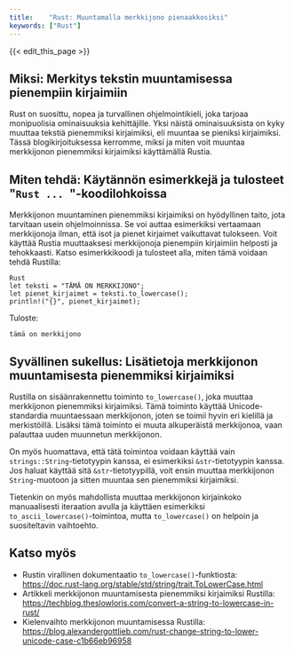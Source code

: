 ```yaml
---
title:    "Rust: Muuntamalla merkkijono pienaakkosiksi"
keywords: ["Rust"]
---
```


{{< edit_this_page >}}

## Miksi: Merkitys tekstin muuntamisessa pienempiin kirjaimiin

Rust on suosittu, nopea ja turvallinen ohjelmointikieli, joka tarjoaa monipuolisia ominaisuuksia kehittäjille. Yksi näistä ominaisuuksista on kyky muuttaa tekstiä pienemmiksi kirjaimiksi, eli muuntaa se pieniksi kirjaimiksi. Tässä blogikirjoituksessa kerromme, miksi ja miten voit muuntaa merkkijonon pienemmiksi kirjaimiksi käyttämällä Rustia.

## Miten tehdä: Käytännön esimerkkejä ja tulosteet "```Rust ... ```"-koodilohkoissa

Merkkijonon muuntaminen pienemmiksi kirjaimiksi on hyödyllinen taito, jota tarvitaan usein ohjelmoinnissa. Se voi auttaa esimerkiksi vertaamaan merkkijonoja ilman, että isot ja pienet kirjaimet vaikuttavat tulokseen. Voit käyttää Rustia muuttaaksesi merkkijonoja pienempiin kirjaimiin helposti ja tehokkaasti. Katso esimerkkikoodi ja tulosteet alla, miten tämä voidaan tehdä Rustilla:

```
Rust
let teksti = "TÄMÄ ON MERKKIJONO";
let pienet_kirjaimet = teksti.to_lowercase();
println!("{}", pienet_kirjaimet);
```

Tuloste:
```
tämä on merkkijono
```

## Syvällinen sukellus: Lisätietoja merkkijonon muuntamisesta pienemmiksi kirjaimiksi

Rustilla on sisäänrakennettu toiminto `to_lowercase()`, joka muuttaa merkkijonon pienemmiksi kirjaimiksi. Tämä toiminto käyttää Unicode-standardia muuntaessaan merkkijonon, joten se toimii hyvin eri kielillä ja merkistöillä. Lisäksi tämä toiminto ei muuta alkuperäistä merkkijonoa, vaan palauttaa uuden muunnetun merkkijonon.

On myös huomattava, että tätä toimintoa voidaan käyttää vain `strings::String`-tietotyypin kanssa, ei esimerkiksi `&str`-tietotyypin kanssa. Jos haluat käyttää sitä `&str`-tietotyypillä, voit ensin muuttaa merkkijonon `String`-muotoon ja sitten muuntaa sen pienemmiksi kirjaimiksi.

Tietenkin on myös mahdollista muuttaa merkkijonon kirjainkoko manuaalisesti iteraation avulla ja käyttäen esimerkiksi `to_ascii_lowercase()`-toimintoa, mutta `to_lowercase()` on helpoin ja suositeltavin vaihtoehto.

## Katso myös

- Rustin virallinen dokumentaatio `to_lowercase()`-funktiosta: https://doc.rust-lang.org/stable/std/string/trait.ToLowerCase.html
- Artikkeli merkkijonon muuntamisesta pienemmiksi kirjaimiksi Rustilla: https://techblog.theslowloris.com/convert-a-string-to-lowercase-in-rust/
- Kielenvaihto merkkijonon muuntamisessa Rustilla: https://blog.alexandergottlieb.com/rust-change-string-to-lower-unicode-case-c1b66eb96958